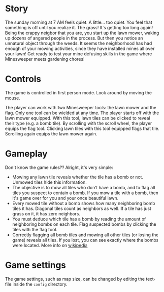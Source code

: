 # Story
The sunday morning at 7 AM feels quiet. A little... too quiet. You feel that something is off until you realize it.
The grass! It's getting too long again! Being the crappy neigbor that you are, you start up the lawn mower, waking
up dozens of angered people in the process.
	But then you notice an unnatural object through the weeds. It seems the neighborhood has had enough of your
mowing activities, since they have installed mines all over your lawn! Get ready to test your mine defusing skills
in the game where Minesweeper meets gardening chores!

# Controls
The game is controlled in first person mode. Look around by moving the mouse.

The player can work with two Minesweeper tools: the lawn mower and the flag. Only one tool can be wielded at any
time. The player starts off with the lawn mower equipped. With this tool, lawn tiles can be clicked to reveal their
type (e.g. a bomb tile). By scrolling with the scroll wheel, the player equips the flag tool. Clicking lawn tiles
with this tool equipped flags that tile. Scrolling again equips the lawn mower again.

# Gameplay
Don't know the game rules?? Alright, it's very simple:
- Mowing any lawn tile reveals whether the tile has a bomb or not. Unmowed tiles hide this information.
- The objective is to mow all tiles who don't have a bomb, and to flag all tiles you suspect to contain a bomb. If you mow a tile with a bomb, then it's game over for you and your once beautiful lawn.
- Every mowed tile without a bomb shows how many neighboring bomb tiles it has. Diagonal tiles count as neighbors as well. If a tile has just grass on it, it has zero neighbors.
- You must deduce which tile has a bomb by reading the amount of neighboring bombs on each tile. Flag suspected bombs by clicking the tiles with the flag tool.
- Correctly flagging all bomb tiles and mowing all other tiles (or losing the game) reveals all tiles. If you lost, you can see exactly where the bombs were located.
More info on [wikipedia](https://en.wikipedia.org/wiki/Minesweeper_(video_game))

# Game settings
The game settings, such as map size, can be changed by editing the text-file inside the `config` directory.
